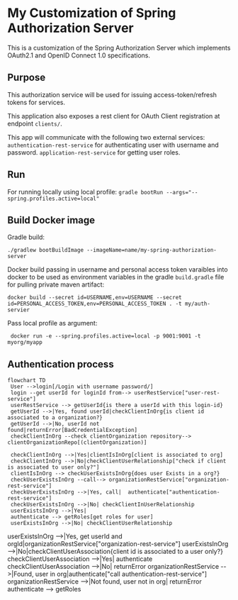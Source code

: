 # My Customization of Spring Authorization Server
This is a customization of the Spring Authorization Server which implements OAuth2.1 and OpenID Connect 1.0 specifications.


## Purpose
This authorization service will be used for issuing access-token/refresh tokens for services. 

This application also exposes a rest client for OAuth Client registration at endpoint `clients/`.

This app will communicate with the following two external services:
`authentication-rest-service` for authenticating user with username and password.
`application-rest-service` for getting user roles.

## Run
For running locally using local profile:
`gradle bootRun --args="--spring.profiles.active=local"`

## Build Docker image
Gradle build:
```
./gradlew bootBuildImage --imageName=name/my-spring-authorization-server
```
Docker build passing in username and personal access token varaibles into docker to be used as environment variables in the gradle `build.gradle` file for pulling private maven artifact:
```
docker build --secret id=USERNAME,env=USERNAME --secret id=PERSONAL_ACCESS_TOKEN,env=PERSONAL_ACCESS_TOKEN . -t my/auth-servier
```

Pass local profile as argument:
```
 docker run -e --spring.profiles.active=local -p 9001:9001 -t myorg/myapp
```


## Authentication process
```mermaid
flowchart TD
 User -->login[/Login with username password/]
 login --get userId for loginId from--> userRestService["user-rest-service"]
 userRestService --> getUserId{is there a userId with this login-id}
 getUserId -->|Yes, found userId|checkClientInOrg{is client id associated to a organization?}
 getUserId -->|No, userId not found|returnError[BadCredentialException]
 checkClientInOrg --check clientOrganization repository--> clientOrganizationRepo[(clientOrganization)]
 
 checkClientInOrg -->|Yes|clientIsInOrg[client is associated to org]
 checkClientInOrg -->|No|checkClientUserRelationship["check if client is associated to user only?"]
 clientIsInOrg --> checkUserExistsInOrg{does user Exists in a org?}
 checkUserExistsInOrg --call--> organizationRestService["organization-rest-service"]
 checkUserExistsInOrg -->|Yes, call|  authenticate["authentication-rest-service"]
 checkUserExistsInOrg -->|No| checkClientInUserRelationship 
 userExistsInOrg -->|Yes|
 authenticate --> getRoles[get roles for user]
 userExistsInOrg -->|No| checkClientUserRelationship
```




userExistsInOrg -->|Yes, get userId and orgId|organizationRestService["organization-rest-service"]
userExistsInOrg -->|No|checkClientUserAssociation{client id is associated to a user only?}
checkClientUserAssociation -->|Yes| authenticate
checkClientUserAssociation -->|No| returnError
organizationRestService -->|Found, user in org|authenticate["call authentication-rest-service"]
organizationRestService -->|Not found, user not in org| returnError
authenticate --> getRoles